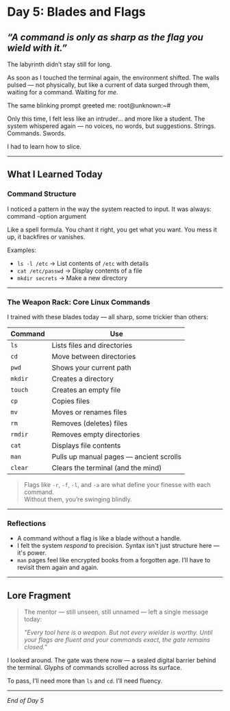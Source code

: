 # Day 5: Blades and Flags  
*“A command is only as sharp as the flag you wield with it.”*
---

The labyrinth didn’t stay still for long.

As soon as I touched the terminal again, the environment shifted. The walls pulsed — not physically, but like a current of data surged through them, waiting for a command. Waiting for *me*.

The same blinking prompt greeted me:
root@unknown:~#

Only this time, I felt less like an intruder... and more like a student. The system whispered again — no voices, no words, but suggestions. Strings. Commands. Swords.

I had to learn how to slice.

---

##  What I Learned Today

###  Command Structure

I noticed a pattern in the way the system reacted to input. It was always:
command -option argument


Like a spell formula. You chant it right, you get what you want. You mess it up, it backfires or vanishes.

Examples:
- `ls -l /etc` → List contents of `/etc` with details
- `cat /etc/passwd` → Display contents of a file
- `mkdir secrets` → Make a new directory

---

###  The Weapon Rack: Core Linux Commands

I trained with these blades today — all sharp, some trickier than others:

| Command       | Use |
|---------------|-----|
| `ls`          | Lists files and directories  
| `cd`          | Move between directories  
| `pwd`         | Shows your current path  
| `mkdir`       | Creates a directory  
| `touch`       | Creates an empty file  
| `cp`          | Copies files  
| `mv`          | Moves or renames files  
| `rm`          | Removes (deletes) files  
| `rmdir`       | Removes empty directories  
| `cat`         | Displays file contents  
| `man`         | Pulls up manual pages — ancient scrolls  
| `clear`       | Clears the terminal (and the mind)  

> Flags like `-r`, `-f`, `-l`, and `-a` are what define your finesse with each command.  
> Without them, you’re swinging blindly.

---

###  Reflections

- A command without a flag is like a blade without a handle.
- I felt the system *respond* to precision. Syntax isn't just structure here — it's power.
- `man` pages feel like encrypted books from a forgotten age. I’ll have to revisit them again and again.

---

##  Lore Fragment

> The mentor — still unseen, still unnamed — left a single message today:
>
> *"Every tool here is a weapon. But not every wielder is worthy. Until your flags are fluent and your commands exact, the gate remains closed."*

I looked around. The gate was there now — a sealed digital barrier behind the terminal. Glyphs of commands scrolled across its surface.

To pass, I’ll need more than `ls` and `cd`. I’ll need fluency.

---

*End of Day 5*
